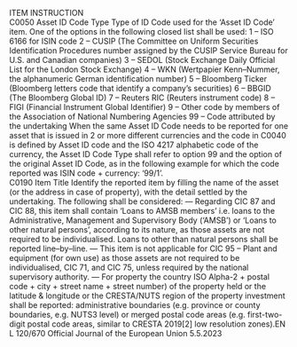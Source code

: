 
ITEM  INSTRUCTION  
C0050  Asset ID Code Type  Type of ID Code used for the ‘Asset ID Code’ item. One of the options in the 
following closed list shall be used: 
1 – ISO 6166 for ISIN code 
2 – CUSIP (The Committee on Uniform Securities Identification Procedures 
number assigned by the CUSIP Service Bureau for U.S. and Canadian companies) 
3 – SEDOL (Stock Exchange Daily Official List for the London Stock Exchange) 
4 – WKN (Wertpapier Kenn–Nummer, the alphanumeric German identification 
number) 
5 – Bloomberg Ticker (Bloomberg letters code that identify a company’s securities) 
6 – BBGID (The Bloomberg Global ID) 
7 – Reuters RIC (Reuters instrument code) 
8 – FIGI (Financial Instrument Global Identifier) 
9 – Other code by members of the Association of National Numbering Agencies 
99 – Code attributed by the undertaking 
When the same Asset ID Code needs to be reported for one asset that is issued in 
2 or more different currencies and the code in C0040 is defined by Asset ID code 
and the ISO 4217 alphabetic code of the currency, the Asset ID Code Type shall 
refer to option 99 and the option of the original Asset ID Code, as in the 
following example for which the code reported was ISIN code + currency: ‘99/1’.  
C0190  Item Title  Identify the reported item by filling the name of the asset (or the address in case 
of property), with the detail settled by the undertaking. 
The following shall be considered: 
— Regarding CIC 87 and CIC 88, this item shall contain ‘Loans to AMSB 
members’ i.e. loans to the Administrative, Management and Supervisory 
Body (‘AMSB’) or ‘Loans to other natural persons’, according to its nature, 
as those assets are not required to be individualised. Loans to other than 
natural persons shall be reported line–by–line. 
— This item is not applicable for CIC 95 – Plant and equipment (for own use) as 
those assets are not required to be individualised, CIC 71, and CIC 75, unless 
required by the national supervisory authority. 
— For property the country ISO Alpha-2 + postal code + city + street 
name + street number) of the property held or the latitude & longitude or 
the CRESTA/NUTS region of the property investment shall be reported: 
administrative boundaries (e.g. province or county boundaries, e.g. NUTS3 
level) or merged postal code areas (e.g. first-two-digit postal code areas, 
similar to CRESTA 2019[2] low resolution zones).EN  L 120/670 Official Journal of the European Union 5.5.2023
